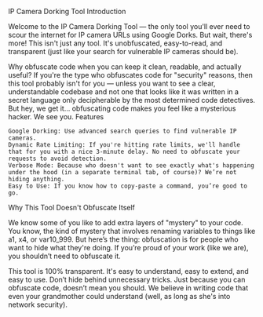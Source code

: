 IP Camera Dorking Tool
Introduction

Welcome to the IP Camera Dorking Tool — the only tool you'll ever need to scour the internet for IP camera URLs using Google Dorks. But wait, there's more! This isn't just any tool. It's unobfuscated, easy-to-read, and transparent (just like your search for vulnerable IP cameras should be).

Why obfuscate code when you can keep it clean, readable, and actually useful? If you're the type who obfuscates code for "security" reasons, then this tool probably isn't for you — unless you want to see a clear, understandable codebase and not one that looks like it was written in a secret language only decipherable by the most determined code detectives. But hey, we get it… obfuscating code makes you feel like a mysterious hacker. We see you.
Features

    Google Dorking: Use advanced search queries to find vulnerable IP cameras.
    Dynamic Rate Limiting: If you're hitting rate limits, we'll handle that for you with a nice 3-minute delay. No need to obfuscate your requests to avoid detection.
    Verbose Mode: Because who doesn't want to see exactly what's happening under the hood (in a separate terminal tab, of course)? We’re not hiding anything.
    Easy to Use: If you know how to copy-paste a command, you’re good to go.

Why This Tool Doesn't Obfuscate Itself

We know some of you like to add extra layers of "mystery" to your code. You know, the kind of mystery that involves renaming variables to things like a1, x4, or var10_999. But here’s the thing: obfuscation is for people who want to hide what they're doing. If you’re proud of your work (like we are), you shouldn’t need to obfuscate it.

This tool is 100% transparent. It's easy to understand, easy to extend, and easy to use. Don’t hide behind unnecessary tricks. Just because you can obfuscate code, doesn’t mean you should. We believe in writing code that even your grandmother could understand (well, as long as she's into network security).
